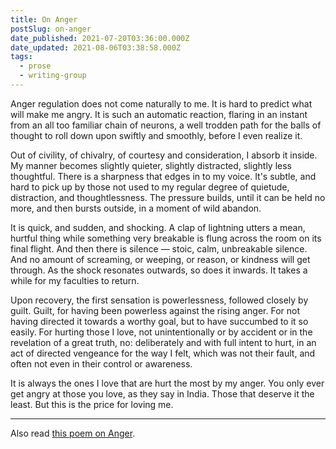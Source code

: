 ```yaml
---
title: On Anger
postSlug: on-anger
date_published: 2021-07-20T03:36:00.000Z
date_updated: 2021-08-06T03:38:58.000Z
tags:
  - prose
  - writing-group
---
```


Anger regulation does not come naturally to me. It is hard to predict what will make me angry. It is such an automatic reaction, flaring in an instant from an all too familiar chain of neurons, a well trodden path for the balls of thought to roll down upon swiftly and smoothly, before I even realize it.

Out of civility, of chivalry, of courtesy and consideration, I absorb it inside. My manner becomes slightly quieter, slightly distracted, slightly less thoughtful. There is a sharpness that edges in to my voice. It's subtle, and hard to pick up by those not used to my regular degree of quietude, distraction, and thoughtlessness. The pressure builds, until it can be held no more, and then bursts outside, in a moment of wild abandon.

It is quick, and sudden, and shocking. A clap of lightning utters a mean, hurtful thing while something very breakable is flung across the room on its final flight. And then there is silence — stoic, calm, unbreakable silence. And no amount of screaming, or weeping, or reason, or kindness will get through. As the shock resonates outwards, so does it inwards. It takes a while for my faculties to return.

Upon recovery, the first sensation is powerlessness, followed closely by guilt. Guilt, for having been powerless against the rising anger. For not having directed it towards a worthy goal, but to have succumbed to it so easily. For hurting those I love, not unintentionally or by accident or in the revelation of a great truth, no: deliberately and with full intent to hurt, in an act of directed vengeance for the way I felt, which was not their fault, and often not even in their control or awareness.

It is always the ones I love that are hurt the most by my anger. You only ever get angry at those you love, as they say in India. Those that deserve it the least. But this is the price for loving me.

---

Also read [this poem on Anger](__GHOST_URL__/anger).
